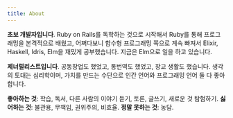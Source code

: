 ```yaml
---
title: About
---
```

**초보 개발자입니다**. Ruby on Rails를 독학하는 것으로 시작해서 Ruby를 통해 프로그래밍을 본격적으로 배웠고, 어쩌다보니 함수형 프로그래밍 쪽으로 계속 빠져서 Elixir, Haskell, Idris, Elm을 재밌게 공부했습니다. 지금은 Elm으로 일을 하고 있습니다.

**제너럴리스트입니다**. 공동창업도 했었고, 통번역도 했었고, 장교 생활도 했습니다. 생각의 토대는 심리학이며, 가치를 만드는 수단으로 인간 언어와 프로그래밍 언어 둘 다 좋아합니다.

**좋아하는 것**: 학습, 독서, 다른 사람의 이야기 듣기, 토론, 글쓰기, 새로운 것 탐험하기.
**싫어하는 것**: 불관용, 무책임, 권위주의, 비효율.
**정말 못하는 것**: 농담.
